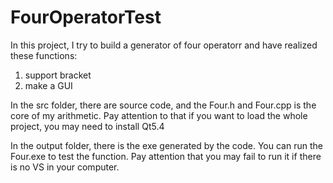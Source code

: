 # FourOperatorTest


In this project, I try to build a generator of four operatorr and have realized these functions:

1. support bracket
2. make a GUI


In the src folder, there are source code, and the Four.h and Four.cpp is the core of my arithmetic. Pay attention to that if you want to load the whole project, you may need to install Qt5.4

In the output folder, there is the exe generated by the code. You can run the Four.exe to test the function. Pay attention that you may fail to run it if there is no VS in your computer.
